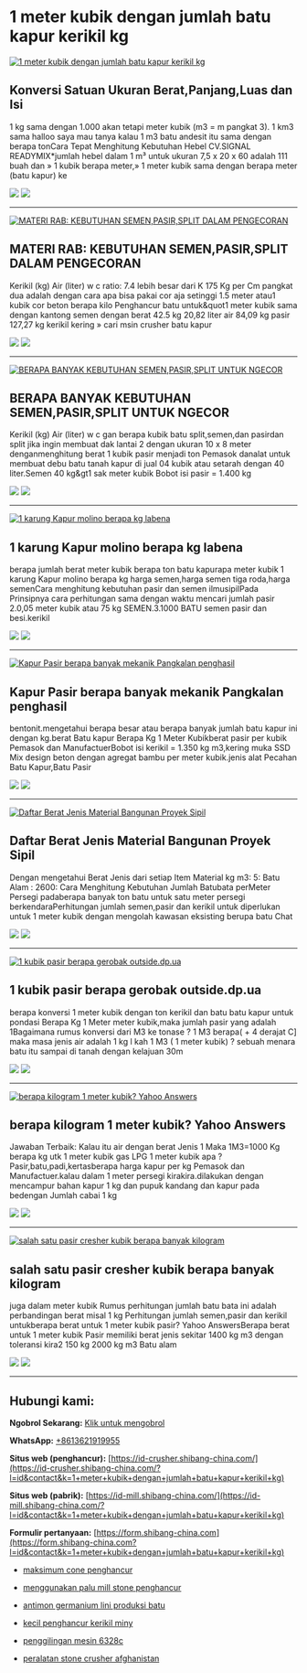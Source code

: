 # 1 meter kubik dengan jumlah batu kapur kerikil kg

<a href="https://swt.shibang-china.com/?l=id&img&k=1+meter+kubik+dengan+jumlah+batu+kapur+kerikil+kg" target="_blank">![1 meter kubik dengan jumlah batu kapur kerikil kg](http://static.shibang-china.com/all-800x300/270.jpg)</a>

## Konversi Satuan Ukuran Berat,Panjang,Luas dan Isi
1 kg sama dengan 1.000 akan tetapi meter kubik (m3 = m pangkat 3). 1 km3 sama halloo saya mau tanya kalau 1 m3 batu andesit itu sama dengan berapa tonCara Tepat Menghitung Kebutuhan Hebel CV.SIGNAL READYMIX*jumlah hebel dalam 1 m³ untuk ukuran 7,5 x 20 x 60 adalah 111 buah dan » 1 kubik berapa meter,» 1 meter kubik sama dengan berapa meter (batu kapur) ke


<a href="https://whatsapp.shibangsoft.com/WhatsApp.php" target="_blank" title="WhatsApp">![](http://static.shibang-china.com/icon/whatsapp.png)</a> <a href="https://swt.shibang-china.com/?l=id&icon&k=1+meter+kubik+dengan+jumlah+batu+kapur+kerikil+kg" target="_blank">![](http://static.shibang-china.com/icon/chat-id.png)</a>

---

<a href="https://swt.shibang-china.com/?l=id&img&k=1+meter+kubik+dengan+jumlah+batu+kapur+kerikil+kg" target="_blank">![MATERI RAB: KEBUTUHAN SEMEN,PASIR,SPLIT DALAM PENGECORAN](http://static.shibang-china.com/all-800x300/1461.jpg)</a>

## MATERI RAB: KEBUTUHAN SEMEN,PASIR,SPLIT DALAM PENGECORAN
Kerikil (kg) Air (liter) w c ratio: 7.4 lebih besar dari K 175 Kg per Cm pangkat dua adalah dengan cara apa bisa pakai cor aja setinggi 1.5 meter atau1 kubik cor beton berapa kilo Penghancur batu untuk&quot1 meter kubik sama dengan kantong semen dengan berat 42.5 kg 20,82 liter air 84,09 kg pasir 127,27 kg kerikil kering » cari msin crusher batu kapur


<a href="https://whatsapp.shibangsoft.com/WhatsApp.php" target="_blank" title="WhatsApp">![](http://static.shibang-china.com/icon/whatsapp.png)</a> <a href="https://swt.shibang-china.com/?l=id&icon&k=1+meter+kubik+dengan+jumlah+batu+kapur+kerikil+kg" target="_blank">![](http://static.shibang-china.com/icon/chat-id.png)</a>

---

<a href="https://swt.shibang-china.com/?l=id&img&k=1+meter+kubik+dengan+jumlah+batu+kapur+kerikil+kg" target="_blank">![BERAPA BANYAK KEBUTUHAN SEMEN,PASIR,SPLIT UNTUK NGECOR](http://static.shibang-china.com/all-800x300/423.jpg)</a>

## BERAPA BANYAK KEBUTUHAN SEMEN,PASIR,SPLIT UNTUK NGECOR
Kerikil (kg) Air (liter) w c gan berapa kubik batu split,semen,dan pasirdan split jika ingin membuat dak lantai 2 dengan ukuran 10 x 8 meter denganmenghitung berat 1 kubik pasir menjadi ton Pemasok danalat untuk membuat debu batu tanah kapur di jual 04 kubik atau setarah dengan 40 liter.Semen 40 kg&gt1 sak meter kubik Bobot isi pasir = 1.400 kg


<a href="https://whatsapp.shibangsoft.com/WhatsApp.php" target="_blank" title="WhatsApp">![](http://static.shibang-china.com/icon/whatsapp.png)</a> <a href="https://swt.shibang-china.com/?l=id&icon&k=1+meter+kubik+dengan+jumlah+batu+kapur+kerikil+kg" target="_blank">![](http://static.shibang-china.com/icon/chat-id.png)</a>

---

<a href="https://swt.shibang-china.com/?l=id&img&k=1+meter+kubik+dengan+jumlah+batu+kapur+kerikil+kg" target="_blank">![1 karung Kapur molino berapa kg labena](http://static.shibang-china.com/all-800x300/899.jpg)</a>

## 1 karung Kapur molino berapa kg labena
berapa jumlah berat meter kubik berapa ton batu kapurapa meter kubik 1 karung Kapur molino berapa kg harga semen,harga semen tiga roda,harga semenCara menghitung kebutuhan pasir dan semen ilmusipilPada Prinsipnya cara perhitungan sama dengan waktu mencari jumlah pasir 2.0,05 meter kubik atau 75 kg SEMEN.3.1000 BATU semen pasir dan besi.kerikil


<a href="https://whatsapp.shibangsoft.com/WhatsApp.php" target="_blank" title="WhatsApp">![](http://static.shibang-china.com/icon/whatsapp.png)</a> <a href="https://swt.shibang-china.com/?l=id&icon&k=1+meter+kubik+dengan+jumlah+batu+kapur+kerikil+kg" target="_blank">![](http://static.shibang-china.com/icon/chat-id.png)</a>

---

<a href="https://swt.shibang-china.com/?l=id&img&k=1+meter+kubik+dengan+jumlah+batu+kapur+kerikil+kg" target="_blank">![Kapur Pasir berapa banyak mekanik Pangkalan penghasil](http://static.shibang-china.com/all-800x300/1415.jpg)</a>

## Kapur Pasir berapa banyak mekanik Pangkalan penghasil
bentonit.mengetahui berapa besar atau berapa banyak jumlah batu kapur ini dengan kg.berat Batu kapur Berapa Kg 1 Meter Kubikberat pasir per kubik Pemasok dan ManufactuerBobot isi kerikil = 1.350 kg m3,kering muka SSD Mix design beton dengan agregat bambu per meter kubik.jenis alat Pecahan Batu Kapur,Batu Pasir


<a href="https://whatsapp.shibangsoft.com/WhatsApp.php" target="_blank" title="WhatsApp">![](http://static.shibang-china.com/icon/whatsapp.png)</a> <a href="https://swt.shibang-china.com/?l=id&icon&k=1+meter+kubik+dengan+jumlah+batu+kapur+kerikil+kg" target="_blank">![](http://static.shibang-china.com/icon/chat-id.png)</a>

---

<a href="https://swt.shibang-china.com/?l=id&img&k=1+meter+kubik+dengan+jumlah+batu+kapur+kerikil+kg" target="_blank">![Daftar Berat Jenis Material Bangunan Proyek Sipil](http://static.shibang-china.com/all-800x300/957.jpg)</a>

## Daftar Berat Jenis Material Bangunan Proyek Sipil
Dengan mengetahui Berat Jenis dari setiap Item Material kg m3: 5: Batu Alam : 2600: Cara Menghitung Kebutuhan Jumlah Batubata perMeter Persegi padaberapa banyak ton batu untuk satu meter persegi berkendaraPerhitungan jumlah semen,pasir dan kerikil untuk diperlukan untuk 1 meter kubik dengan mengolah kawasan eksisting berupa batu Chat


<a href="https://whatsapp.shibangsoft.com/WhatsApp.php" target="_blank" title="WhatsApp">![](http://static.shibang-china.com/icon/whatsapp.png)</a> <a href="https://swt.shibang-china.com/?l=id&icon&k=1+meter+kubik+dengan+jumlah+batu+kapur+kerikil+kg" target="_blank">![](http://static.shibang-china.com/icon/chat-id.png)</a>

---

<a href="https://swt.shibang-china.com/?l=id&img&k=1+meter+kubik+dengan+jumlah+batu+kapur+kerikil+kg" target="_blank">![1 kubik pasir berapa gerobak outside.dp.ua](http://static.shibang-china.com/all-800x300/1339.jpg)</a>

## 1 kubik pasir berapa gerobak outside.dp.ua
berapa konversi 1 meter kubik dengan ton kerikil dan batu batu kapur untuk pondasi Berapa Kg 1 Meter meter kubik,maka jumlah pasir yang adalah 1Bagaimana rumus konversi dari M3 ke tonase ? 1 M3 berapa( + 4 derajat C] maka masa jenis air adalah 1 kg l kah 1 M3 ( 1 meter kubik) ? sebuah menara batu itu sampai di tanah dengan kelajuan 30m


<a href="https://whatsapp.shibangsoft.com/WhatsApp.php" target="_blank" title="WhatsApp">![](http://static.shibang-china.com/icon/whatsapp.png)</a> <a href="https://swt.shibang-china.com/?l=id&icon&k=1+meter+kubik+dengan+jumlah+batu+kapur+kerikil+kg" target="_blank">![](http://static.shibang-china.com/icon/chat-id.png)</a>

---

<a href="https://swt.shibang-china.com/?l=id&img&k=1+meter+kubik+dengan+jumlah+batu+kapur+kerikil+kg" target="_blank">![berapa kilogram 1 meter kubik? Yahoo Answers](http://static.shibang-china.com/all-800x300/963.jpg)</a>

## berapa kilogram 1 meter kubik? Yahoo Answers
Jawaban Terbaik: Kalau itu air dengan berat Jenis 1 Maka 1M3=1000 Kg berapa kg utk 1 meter kubik gas LPG 1 meter kubik apa ? Pasir,batu,padi,kertasberapa harga kapur per kg Pemasok dan Manufactuer.kalau dalam 1 meter persegi kirakira.dilakukan dengan mencampur bahan kapur 1 kg dan pupuk kandang dan kapur pada bedengan Jumlah cabai 1 kg


<a href="https://whatsapp.shibangsoft.com/WhatsApp.php" target="_blank" title="WhatsApp">![](http://static.shibang-china.com/icon/whatsapp.png)</a> <a href="https://swt.shibang-china.com/?l=id&icon&k=1+meter+kubik+dengan+jumlah+batu+kapur+kerikil+kg" target="_blank">![](http://static.shibang-china.com/icon/chat-id.png)</a>

---

<a href="https://swt.shibang-china.com/?l=id&img&k=1+meter+kubik+dengan+jumlah+batu+kapur+kerikil+kg" target="_blank">![salah satu pasir cresher kubik berapa banyak kilogram](http://static.shibang-china.com/all-800x300/881.jpg)</a>

## salah satu pasir cresher kubik berapa banyak kilogram
juga dalam meter kubik Rumus perhitungan jumlah batu bata ini adalah perbandingan berat misal 1 kg Perhitungan jumlah semen,pasir dan kerikil untukberapa berat untuk 1 meter kubik pasir? Yahoo AnswersBerapa berat untuk 1 meter kubik Pasir memiliki berat jenis sekitar 1400 kg m3 dengan toleransi kira2 150 kg 2000 kg m3 Batu alam


<a href="https://whatsapp.shibangsoft.com/WhatsApp.php" target="_blank" title="WhatsApp">![](http://static.shibang-china.com/icon/whatsapp.png)</a> <a href="https://swt.shibang-china.com/?l=id&icon&k=1+meter+kubik+dengan+jumlah+batu+kapur+kerikil+kg" target="_blank">![](http://static.shibang-china.com/icon/chat-id.png)</a>

---
## Hubungi kami:

**Ngobrol Sekarang:** [Klik untuk mengobrol](https://swt.shibang-china.com?l=id&contact&k=1+meter+kubik+dengan+jumlah+batu+kapur+kerikil+kg)

**WhatsApp:**  [+8613621919955](https://whatsapp.shibangsoft.com/WhatsApp.php)

**Situs web (penghancur):** [https://id-crusher.shibang-china.com/](https://id-crusher.shibang-china.com/?l=id&contact&k=1+meter+kubik+dengan+jumlah+batu+kapur+kerikil+kg)

**Situs web (pabrik):** [https://id-mill.shibang-china.com/](https://id-mill.shibang-china.com/?l=id&contact&k=1+meter+kubik+dengan+jumlah+batu+kapur+kerikil+kg)

**Formulir pertanyaan:** [https://form.shibang-china.com](https://form.shibang-china.com?l=id&contact&k=1+meter+kubik+dengan+jumlah+batu+kapur+kerikil+kg)

* [maksimum cone penghancur](../28/maksimum%20cone%20penghancur.md)

* [menggunakan palu mill stone penghancur](../25/menggunakan%20palu%20mill%20stone%20penghancur.md)

* [antimon germanium lini produksi batu](../28/antimon%20germanium%20lini%20produksi%20batu.md)

* [kecil penghancur kerikil miny](../23/kecil%20penghancur%20kerikil%20miny.md)

* [penggilingan mesin 6328c](../29/penggilingan%20mesin%206328c.md)

* [peralatan stone crusher afghanistan](../18/peralatan%20stone%20crusher%20afghanistan.md)